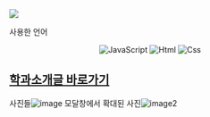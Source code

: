 
<img src="https://capsule-render.vercel.app/api?type=waving&color=auto&height=200&section=header&text=6주차_과제_갤러리_꾸미기&fontSize=40" />

사용한 언어
<div align="center">
	<img alt="JavaScript" src ="https://img.shields.io/badge/JavaScriipt-F7DF1E.svg?&style=for-the-badge&logo=JavaScript&logoColor=black"/>
	<img alt="Html" src ="https://img.shields.io/badge/HTML5-E34F26.svg?&style=for-the-badge&logo=HTML5&logoColor=white"/>
	<img alt="Css" src ="https://img.shields.io/badge/CSS3-1572B6.svg?&style=for-the-badge&logo=CSS3&logoColor=white"/>
</div>


##  [학과소개글 바로가기](https://wjsrudals411.github.io/Cordova/week8/10_12)

사진들![image]((https://github.com/wjsrudals411/Cordova/assets/103473959/303b95f5-0ec0-48da-8e30-b7c34541a71b))
모달창에서 확대된 사진![image2](https://github.com/wjsrudals411/Cordova/assets/103473959/e7b1d9c6-107d-4e82-8013-8fcb7b329b9b)
